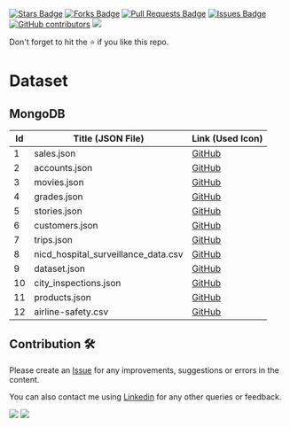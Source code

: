 <a href="https://github.com/drshahizan/dataset/stargazers"><img src="https://img.shields.io/github/stars/drshahizan/dataset" alt="Stars Badge"/></a>
<a href="https://github.com/drshahizan/dataset/network/members"><img src="https://img.shields.io/github/forks/drshahizan/dataset" alt="Forks Badge"/></a>
<a href="https://github.com/drshahizan/dataset/pulls"><img src="https://img.shields.io/github/issues-pr/drshahizan/dataset" alt="Pull Requests Badge"/></a>
<a href="https://github.com/drshahizan/dataset/issues"><img src="https://img.shields.io/github/issues/drshahizan/dataset" alt="Issues Badge"/></a>
<a href="https://github.com/drshahizan/dataset/graphs/contributors"><img alt="GitHub contributors" src="https://img.shields.io/github/contributors/drshahizan/dataset?color=2b9348"></a>
![](https://visitor-badge.glitch.me/badge?page_id=drshahizan/dataset)

Don't forget to hit the :star: if you like this repo.

# Dataset

## MongoDB

| Id | Title (JSON File) | Link (Used Icon) |
|----|-------------------------------------------------------------------------------------------------------|------------------|
| 1  | sales.json | [GitHub]() |
| 2  | accounts.json | [GitHub]() |
| 3  | movies.json | [GitHub]() |
| 4  | grades.json | [GitHub]( ) |
| 5  | stories.json | [GitHub]() |
| 6  | customers.json | [GitHub]() |
| 7  | trips.json | [GitHub]() |
| 8  | nicd_hospital_surveillance_data.csv | [GitHub]() |
| 9  | dataset.json | [GitHub]() |
| 10 | city_inspections.json | [GitHub]() |
| 11 | products.json | [GitHub]() |
| 12 | airline-safety.csv | [GitHub]() |

## Contribution 🛠️
Please create an [Issue](https://github.com/drshahizan/Python_EDA/issues) for any improvements, suggestions or errors in the content.

You can also contact me using [Linkedin](https://www.linkedin.com/in/drshahizan/) for any other queries or feedback.

![](https://komarev.com/ghpvc/?username=drshahizan&label=Views&color=0e75b6&style=flat)
![](https://hit.yhype.me/github/profile?user_id=81284918)

